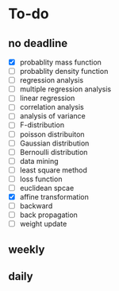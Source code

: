 # To-do

## no deadline
- [x] probablity mass function
- [ ] probablity density function
- [ ] regression analysis
- [ ] multiple regression analysis
- [ ] linear regression
- [ ] correlation analysis
- [ ] analysis of variance
- [ ] F-distribution
- [ ] poisson distribuiton
- [ ] Gaussian distribution
- [ ] Bernoulli distribution
- [ ] data mining
- [ ] least square method
- [ ] loss function
- [ ] euclidean spcae
- [x] affine transformation
- [ ] backward
- [ ] back propagation
- [ ] weight update

## weekly


## daily


